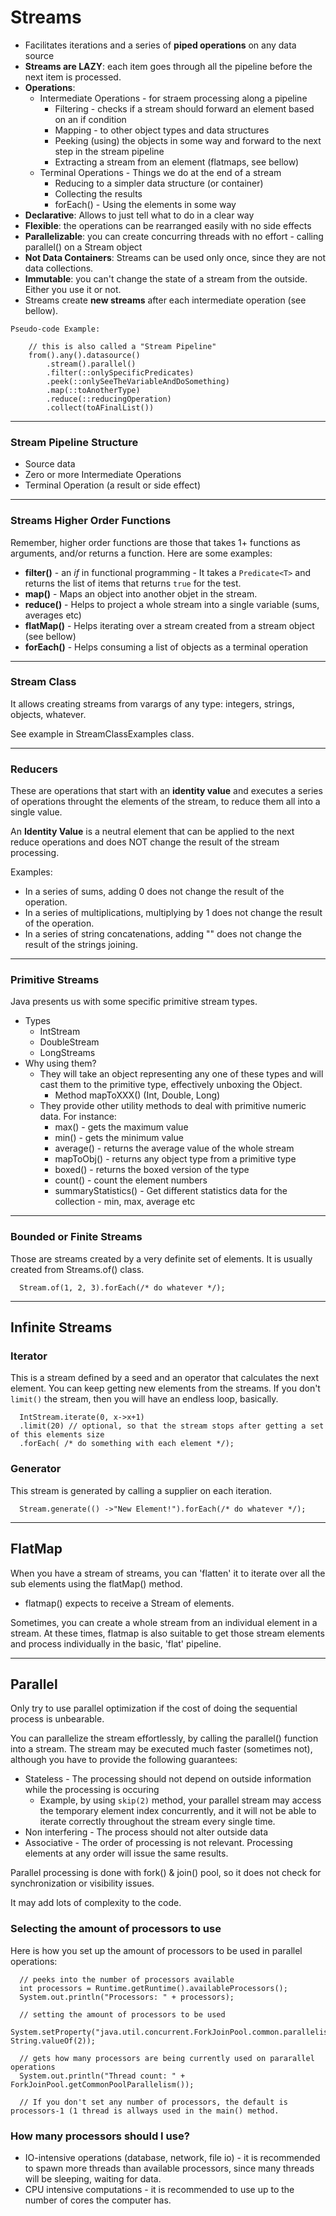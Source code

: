 # Streams

- Facilitates iterations and a series of **piped operations** on any data source
- **Streams are LAZY**: each item goes through all the pipeline before the next item is processed.
- **Operations**:
  - Intermediate Operations - for straem processing along a pipeline
    - Filtering - checks if a stream should forward an element based on an if condition
    - Mapping - to other object types and data structures
    - Peeking (using) the objects in some way and forward to the next step in the stream pipeline
    - Extracting a stream from an element (flatmaps, see bellow)
  - Terminal Operations - Things we do at the end of a stream
    - Reducing to a simpler data structure (or container)
    - Collecting the results
    - forEach() - Using the elements in some way
- **Declarative**: Allows to just tell what to do in a clear way
- **Flexible**: the operations can be rearranged easily with no side effects
- **Parallelizable**: you can create concurring threads with no effort - calling parallel() on a Stream object
- **Not Data Containers**: Streams can be used only once, since they are not data collections.
- **Immutable**: you can't change the state of a stream from the outside. Either you use it or not.
- Streams create **new streams** after each intermediate operation (see bellow).

```
Pseudo-code Example:

    // this is also called a "Stream Pipeline"
    from().any().datasource()
        .stream().parallel()
        .filter(::onlySpecificPredicates)
        .peek(::onlySeeTheVariableAndDoSomething)
        .map(::toAnotherType)
        .reduce(::reducingOperation)
        .collect(toAFinalList())

```

---

### Stream Pipeline Structure

- Source data
- Zero or more Intermediate Operations
- Terminal Operation (a result or side effect)

---

### Streams Higher Order Functions

Remember, higher order functions are those that takes 1+ functions as arguments, and/or returns a function. Here are some examples:

- **filter()** - an *if* in functional programming - It takes a `Predicate<T>` and returns the list of items that returns `true` for the test.
- **map()** - Maps an object into another objet in the stream.
- **reduce()** - Helps to project a whole stream into a single variable (sums, averages etc)
- **flatMap()** - Helps iterating over a stream created from a stream object (see bellow)
- **forEach()** - Helps consuming a list of objects as a terminal operation

---

### Stream Class

It allows creating streams from varargs of any type: integers, strings, objects, whatever.

See example in StreamClassExamples class.

---

### Reducers

These are operations that start with an **identity value** and executes a series of operations throught the elements of the stream, to reduce them all into a single value.

An **Identity Value** is a neutral element that can be applied to the next reduce operations and does NOT change the result of the stream processing.

Examples:

- In a series of sums, adding 0 does not change the result of the operation.
- In a series of multiplications, multiplying by 1 does not change the result of the operation.
- In a series of string concatenations, adding "" does not change the result of the strings joining.

---

### Primitive Streams

Java presents us with some specific primitive stream types.

- Types
  - IntStream
  - DoubleStream
  - LongStreams
- Why using them?
  - They will take an object representing any one of these types and will cast them to the primitive type, effectively unboxing the Object.
    - Method mapToXXX() (Int, Double, Long)
  - They provide other utility methods to deal with primitive numeric data. For instance:
    - max() - gets the maximum value
    - min() - gets the minimum value
    - average() - returns the average value of the whole stream
    - mapToObj() - returns any object type from a primitive type
    - boxed() - returns the boxed version of the type
    - count() - count the element numbers
    - summaryStatistics() - Get different statistics data for the collection - min, max, average etc

---

### Bounded or Finite Streams

Those are streams created by a very definite set of elements.
It is usually created from Streams.of() class.

```
  Stream.of(1, 2, 3).forEach(/* do whatever */);
```

---

## Infinite Streams

### Iterator

This is a stream defined by a seed and an operator that calculates the next element. You can keep getting new elements from the streams.
If you don't `limit()` the stream, then you will have an endless loop, basically.

```
  IntStream.iterate(0, x->x+1)
  .limit(20) // optional, so that the stream stops after getting a set of this elements size
  .forEach( /* do something with each element */);
```

### Generator

This stream is generated by calling a supplier on each iteration.

```
  Stream.generate(() ->"New Element!").forEach(/* do whatever */);
```

---

## FlatMap

When you have a stream of streams, you can 'flatten' it to iterate over all the sub elements using the flatMap() method.

- flatmap() expects to receive a Stream of elements.

Sometimes, you can create a whole stream from an individual element in a stream. At these times, flatmap is also suitable to get those stream elements and process individually in the basic, 'flat' pipeline.

---

## Parallel

Only try to use parallel optimization if the cost of doing the sequential process is unbearable.

You can parallelize the stream effortlessly, by calling the parallel() function into a stream.
The stream may be executed much faster (sometimes not), although you have to provide the following guarantees:
- Stateless - The processing should not depend on outside information while the processing is occuring
  - Example, by using `skip(2)` method, your parallel stream may access the temporary element index concurrently, and it will not be able to iterate correctly throughout the stream every single time.
- Non interfering - The process should not alter outside data 
- Associative - The order of processing is not relevant. Processing elements at any order will issue the same results.

Parallel processing is done with fork() & join() pool, so it does not check for synchronization or visibility issues.

It may add lots of complexity to the code.

### Selecting the amount of processors to use

Here is how you set up the amount of processors to be used in parallel operations:
```
  // peeks into the number of processors available
  int processors = Runtime.getRuntime().availableProcessors();
  System.out.println("Processors: " + processors);
  
  // setting the amount of processors to be used
  System.setProperty("java.util.concurrent.ForkJoinPool.common.parallelism", String.valueOf(2));
  
  // gets how many processors are being currently used on pararallel operations
  System.out.println("Thread count: " + ForkJoinPool.getCommonPoolParallelism());
  
  // If you don't set any number of processors, the default is processors-1 (1 thread is allways used in the main() method.        
```

### How many processors should I use?
- IO-intensive operations (database, network, file io) - it is recommended to spawn more threads than available processors, since many threads will be sleeping, waiting for data.
- CPU intensive computations - it is recommended to use up to the number of cores the computer has. 

